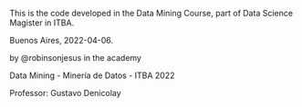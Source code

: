 This is the code developed in the Data Mining Course, part of Data Science Magister in ITBA.

Buenos Aires, 2022-04-06.

by @robinsonjesus in the academy

Data Mining - Minería de Datos - ITBA 2022

Professor: Gustavo Denicolay
